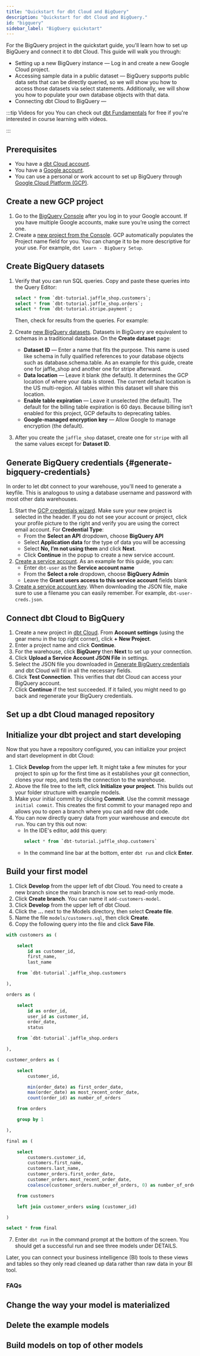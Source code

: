 ```yaml
---
title: "Quickstart for dbt Cloud and BigQuery"
description: "Quickstart for dbt Cloud and BigQuery."
id: "bigquery"
sidebar_label: "BigQuery quickstart"
---
```

For the BigQuery project in the quickstart guide, you'll learn how to set up BigQuery and connect it to dbt Cloud.
This guide will walk you through:

- Setting up a new BigQuery instance &mdash; Log in and create a new Google Cloud project​.
- Accessing sample data in a public dataset &mdash; BigQuery supports public data sets that can be directly queried, so we will show you how to access those datasets via select statements. Additionally, we will show you how to populate your own database objects with that data.
- Connecting dbt Cloud to BigQuery &mdash; 

:::tip Videos for you
You can check out [dbt Fundamentals](https://courses.getdbt.com/courses/fundamentals) for free if you're interested in course learning with videos.

:::

## Prerequisites​

- You have a  [dbt Cloud account](https://cloud.getdbt.com/). 
- You have a [Google account](https://support.google.com/accounts/answer/27441?hl=en).
- You can use a personal or work account to set up BigQuery through [Google Cloud Platform (GCP)](https://cloud.google.com/free).

## Create a new GCP project​

1. Go to the [BigQuery Console](https://console.cloud.google.com/bigquery) after you log in to your Google account. If you have multiple Google accounts, make sure you’re using the correct one. 
2. Create a [new project from the Console](https://cloud.google.com/resource-manager/docs/creating-managing-projects#creating_a_project). GCP automatically populates the Project name field for you. You can change it to be more descriptive for your use. For example, `dbt Learn - BigQuery Setup`.

## Create BigQuery datasets

1. Verify that you can run SQL queries. Copy and paste these queries into the Query Editor: 
    ```sql
    select * from `dbt-tutorial.jaffle_shop.customers`;
    select * from `dbt-tutorial.jaffle_shop.orders`;
    select * from `dbt-tutorial.stripe.payment`;
    ```

    Then, check for results from the queries. For example: 
    <div style={{maxWidth: '400px'}}>
    <Lightbox src="/img/bigquery/query-results.png" title="Bigquery Query Results" />
    </div>
2. Create [new BigQuery datasets](https://cloud.google.com/bigquery/docs/datasets#create-dataset). Datasets in BigQuery are equivalent to schemas in a traditional database. On the **Create dataset** page:
    - **Dataset ID** &mdash; Enter a name that fits the purpose. This name is used like schema in fully qualified references to your database objects such as database.schema.table. As an example for this guide, create one for jaffle_shop and another one for stripe afterward.
    - **Data location** &mdash; Leave it blank (the default). It determines the GCP location of where your data is stored. The current default location is the US multi-region. All tables within this dataset will share this location.
    - **Enable table expiration** &mdash; Leave it unselected (the default). The default for the billing table expiration is 60 days. Because billing isn’t enabled for this project, GCP defaults to deprecating tables.
    - **Google-managed encryption key** &mdash; Allow Google to manage encryption (the default).
    <div style={{maxWidth: '400px'}}>
    <Lightbox src="/img/bigquery/create-dataset-id.png" title="Bigquery Create Dataset ID" />
    </div>
3. After you create the `jaffle_shop` dataset, create one for `stripe` with all the same values except for **Dataset ID**.

## Generate BigQuery credentials {#generate-bigquery-credentials}
In order to let dbt connect to your warehouse, you'll need to generate a keyfile. This is analogous to using a database username and password with most other <Term id="data-warehouse">data warehouses</Term>.

1. Start the [GCP credentials wizard](https://console.cloud.google.com/apis/credentials/wizard). Make sure your new project is selected in the header. If you do not see your account or project, click your profile picture to the right and verify you are using the correct email account. For **Credential Type**: 
    - From the **Select an API** dropdown, choose **BigQuery API**
    - Select **Application data** for the type of data you will be accessing
    - Select **No, I’m not using them** and click **Next**.
    - Click **Continue** in the popup to create a new service account.
2. [Create a service account](https://developers.google.com/workspace/guides/create-credentials#service-account). As an example for this guide, you can:
    - Enter `dbt-user` as the **Service account name**
    - From the **Select a role** dropdown, choose **BigQuery Admin** 
    - Leave the **Grant users access to this service account** fields blank
3. [Create a service account key](https://cloud.google.com/iam/docs/creating-managing-service-account-keys#creating). When downloading the JSON file, make sure to use a filename you can easily remember. For example, `dbt-user-creds.json`. 

## Connect dbt Cloud to BigQuery​
1. Create a new project in [dbt Cloud](https://cloud.getdbt.com/). From **Account settings** (using the gear menu in the top right corner), click **+ New Project**.
2. Enter a project name and click **Continue**.
3. For the warehouse, click **BigQuery** then **Next** to set up your connection.
4. Click **Upload a Service Account JSON File** in settings.
5. Select the JSON file you downloaded in [Generate BigQuery credentials](#generate-bigquery-credentials) and dbt Cloud will fill in all the necessary fields.
6. Click **Test Connection**. This verifies that dbt Cloud can access your BigQuery account.
7. Click **Continue** if the test succeeded. If it failed, you might need to go back and regenerate your BigQuery credentials.


## Set up a dbt Cloud managed repository 
<Snippet src="tutorial-managed-repo" />


## Initialize your dbt project​ and start developing
Now that you have a repository configured, you can initialize your project and start development in dbt Cloud:

1. Click **Develop** from the upper left. It might take a few minutes for your project to spin up for the first time as it establishes your git connection, clones your repo, and tests the connection to the warehouse.
2. Above the file tree to the left, click **Initialize your project**. This builds out your folder structure with example models.
3. Make your initial commit by clicking **Commit**. Use the commit message `initial commit`. This creates the first commit to your managed repo and allows you to open a branch where you can add new dbt code.
4. You can now directly query data from your warehouse and execute `dbt run`. You can try this out now:
    - In the IDE's editor, add this query: 
        ```sql
        select * from `dbt-tutorial.jaffle_shop.customers`
        ```
    - In the command line bar at the bottom, enter `dbt run` and click **Enter**. 

## Build your first model
1. Click **Develop** from the upper left of dbt Cloud. You need to create a new branch since the main branch is now set to read-only mode. 
2. Click **Create branch**. You can name it `add-customers-model`.
3. Click **Develop** from the upper left of dbt Cloud.
4. Click the **...** next to the Models directory, then select **Create file**.  
5. Name the file `models/customers.sql`, then click **Create**.
6. Copy the following query into the file and click **Save File**.

```sql
with customers as (

    select
        id as customer_id,
        first_name,
        last_name

    from `dbt-tutorial`.jaffle_shop.customers

),

orders as (

    select
        id as order_id,
        user_id as customer_id,
        order_date,
        status

    from `dbt-tutorial`.jaffle_shop.orders

),

customer_orders as (

    select
        customer_id,

        min(order_date) as first_order_date,
        max(order_date) as most_recent_order_date,
        count(order_id) as number_of_orders

    from orders

    group by 1

),

final as (

    select
        customers.customer_id,
        customers.first_name,
        customers.last_name,
        customer_orders.first_order_date,
        customer_orders.most_recent_order_date,
        coalesce(customer_orders.number_of_orders, 0) as number_of_orders

    from customers

    left join customer_orders using (customer_id)

)

select * from final
```

7. Enter `dbt run` in the command prompt at the bottom of the screen. You should get a successful run and see three models under DETAILS.

Later, you can connect your business intelligence (BI) tools to these views and tables so they only read cleaned up data rather than raw data in your BI tool.

### FAQs

<FAQ src="Runs/checking-logs" />
<FAQ src="Project/which-schema" />
<FAQ src="Models/create-a-schema" />
<FAQ src="Models/run-downtime" />
<FAQ src="Troubleshooting/sql-errors" />

## Change the way your model is materialized

<Snippet src="tutorial-change-way-model-materialized" />

## Delete the example models

<Snippet src="tutorial-delete-example-models" />

## Build models on top of other models

<Snippet src="tutorial-build-models-atop-other-models" />

<Snippet src="quickstarts/test-and-document-your-project" />

<Snippet src="quickstarts/schedule-a-job" />